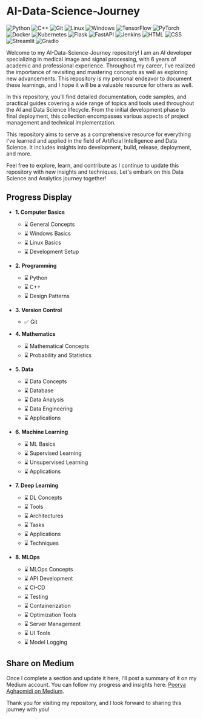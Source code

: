# AI-Data-Science-Journey

![Python](https://img.shields.io/badge/Python-3.8%2B-blue.svg)
![C++](https://img.shields.io/badge/C%2B%2B-17-00599C.svg)
![Git](https://img.shields.io/badge/Git-2.32%2B-f14e32.svg)
![Linux](https://img.shields.io/badge/OS-Linux-FCC624.svg)
![Windows](https://img.shields.io/badge/OS-Windows-0078D4.svg)
![TensorFlow](https://img.shields.io/badge/TensorFlow-2.7.0-orange.svg)
![PyTorch](https://img.shields.io/badge/PyTorch-1.10.0-red.svg)
![Docker](https://img.shields.io/badge/Docker-20.10%2B-blue.svg)
![Kubernetes](https://img.shields.io/badge/Kubernetes-1.21%2B-blue.svg)
![Flask](https://img.shields.io/badge/Flask-2.0%2B-blue.svg)
![FastAPI](https://img.shields.io/badge/FastAPI-0.68.0-blue.svg)
![Jenkins](https://img.shields.io/badge/Jenkins-2.289.2-blue.svg)
![HTML](https://img.shields.io/badge/HTML-5-red.svg)
![CSS](https://img.shields.io/badge/CSS-3-blue.svg)
![Streamlit](https://img.shields.io/badge/Streamlit-1.1.0-blue.svg)
![Gradio](https://img.shields.io/badge/Gradio-2.0.5-blue.svg)

Welcome to my AI-Data-Science-Journey repository! I am an AI developer specializing in medical image and signal processing, with 6 years of academic and professional experience. Throughout my career, I've realized the importance of revisiting and mastering concepts as well as exploring new advancements. This repository is my personal endeavor to document these learnings, and I hope it will be a valuable resource for others as well.

In this repository, you'll find detailed documentation, code samples, and practical guides covering a wide range of topics and tools used throughout the AI and Data Science lifecycle. From the initial development phase to final deployment, this collection encompasses various aspects of project management and technical implementation.

This repository aims to serve as a comprehensive resource for everything I’ve learned and applied in the field of Artificial Intelligence and Data Science. It includes insights into development, build, release, deployment, and more.

Feel free to explore, learn, and contribute as I continue to update this repository with new insights and techniques. Let's embark on this Data Science and Analytics journey together!

## Progress Display

- **1. Computer Basics**
  - ⌛ General Concepts
  - ⌛ Windows Basics
  - ⌛ Linux Basics
  - ⌛ Development Setup

- **2. Programming**
  - ⌛ Python
  - ⌛ C++
  - ⌛ Design Patterns

- **3. Version Control**
  - ✅ Git

- **4. Mathematics**
  - ⌛ Mathematical Concepts
  - ⌛ Probability and Statistics

- **5. Data**
  - ⌛ Data Concepts
  - ⌛ Database
  - ⌛ Data Analysis
  - ⌛ Data Engineering
  - ⌛ Applications

- **6. Machine Learning**
  - ⌛ ML Basics
  - ⌛ Supervised Learning
  - ⌛ Unsupervised Learning
  - ⌛ Applications

- **7. Deep Learning**
  - ⌛ DL Concepts
  - ⌛ Tools
  - ⌛ Architectures
  - ⌛ Tasks
  - ⌛ Applications
  - ⌛ Techniques

- **8. MLOps**
  - ⌛ MLOps Concepts
  - ⌛ API Development
  - ⌛ CI-CD
  - ⌛ Testing
  - ⌛ Containerization
  - ⌛ Optimization Tools
  - ⌛ Server Management
  - ⌛ UI Tools
  - ⌛ Model Logging

## Share on Medium

Once I complete a section and update it here, I’ll post a summary of it on my Medium account. You can follow my progress and insights here: [Poorya Aghaomidi on Medium](https://medium.com/@poorya-aghaomidi).

Thank you for visiting my repository, and I look forward to sharing this journey with you!

